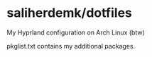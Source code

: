 # saliherdemk/dotfiles
My Hyprland configuration on Arch Linux (btw) 

pkglist.txt contains my additional packages.
